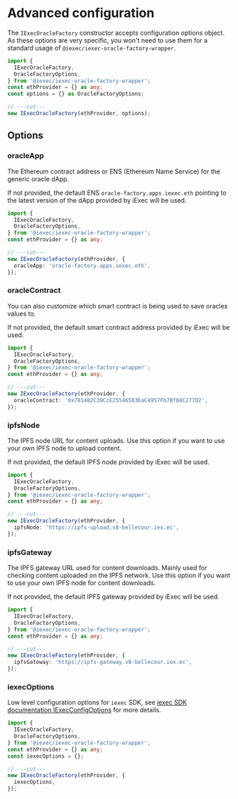 # Advanced configuration

The `IExecOracleFactory` constructor accepts configuration options object. As
these options are very specific, you won't need to use them for a standard usage
of `@iexec/iexec-oracle-factory-wrapper`.

```ts twoslash
import {
  IExecOracleFactory,
  OracleFactoryOptions,
} from '@iexec/iexec-oracle-factory-wrapper';
const ethProvider = {} as any;
const options = {} as OracleFactoryOptions;

// ---cut---
new IExecOracleFactory(ethProvider, options);
```

## Options

### oracleApp

The Ethereum contract address or ENS (Ethereum Name Service) for the generic
oracle dApp.

If not provided, the default ENS `oracle-factory.apps.iexec.eth` pointing to the
latest version of the dApp provided by iExec will be used.

```ts twoslash
import {
  IExecOracleFactory,
  OracleFactoryOptions,
} from '@iexec/iexec-oracle-factory-wrapper';
const ethProvider = {} as any;

// ---cut---
new IExecOracleFactory(ethProvider, {
  oracleApp: 'oracle-factory.apps.iexec.eth',
});
```

### oracleContract

You can also customize which smart contract is being used to save oracles values
to.

If not provided, the default smart contract address provided by iExec will be
used.

```ts twoslash
import {
  IExecOracleFactory,
  OracleFactoryOptions,
} from '@iexec/iexec-oracle-factory-wrapper';
const ethProvider = {} as any;

// ---cut---
new IExecOracleFactory(ethProvider, {
  oracleContract: '0x781482C39CcE25546583EaC4957Fb7Bf04C277D2',
});
```

### ipfsNode

The IPFS node URL for content uploads. Use this option if you want to use your
own IPFS node to upload content.

If not provided, the default IPFS node provided by iExec will be used.

```ts twoslash
import {
  IExecOracleFactory,
  OracleFactoryOptions,
} from '@iexec/iexec-oracle-factory-wrapper';
const ethProvider = {} as any;

// ---cut---
new IExecOracleFactory(ethProvider, {
  ipfsNode: 'https://ipfs-upload.v8-bellecour.iex.ec',
});
```

### ipfsGateway

The IPFS gateway URL used for content downloads. Mainly used for checking
content uploaded on the IPFS network. Use this option if you want to use your
own IPFS node for content downloads.

If not provided, the default IPFS gateway provided by iExec will be used.

```ts twoslash
import {
  IExecOracleFactory,
  OracleFactoryOptions,
} from '@iexec/iexec-oracle-factory-wrapper';
const ethProvider = {} as any;

// ---cut---
new IExecOracleFactory(ethProvider, {
  ipfsGateway: 'https://ipfs-gateway.v8-bellecour.iex.ec',
});
```

### iexecOptions

Low level configuration options for `iexec` SDK, see
[iexec SDK documentation IExecConfigOptions](https://github.com/iExecBlockchainComputing/iexec-sdk/blob/master/docs/interfaces/IExecConfigOptions.md)
for more details.

```ts twoslash
import {
  IExecOracleFactory,
  OracleFactoryOptions,
} from '@iexec/iexec-oracle-factory-wrapper';
const ethProvider = {} as any;
const iexecOptions = {};

// ---cut---
new IExecOracleFactory(ethProvider, {
  iexecOptions,
});
```
